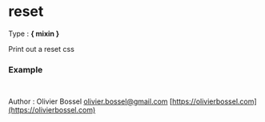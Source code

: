 # reset

<!-- @namespace: sugar.scss.mixin.reset -->

Type : **{ mixin }**


Print out a reset css


### Example
```scss
	
```
Author : Olivier Bossel [olivier.bossel@gmail.com](mailto:olivier.bossel@gmail.com) [https://olivierbossel.com](https://olivierbossel.com)